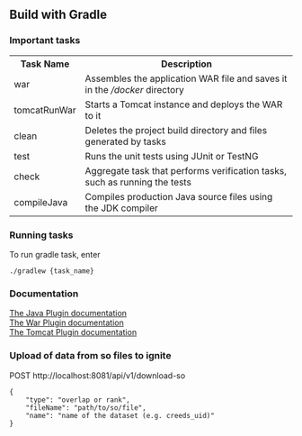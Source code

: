 ## Build with Gradle
### Important tasks

<table>
    <tr>
        <th>Task Name</th>
        <th>Description</th>
    </tr>
    <tr>
        <td>war</td>
        <td>Assembles the application WAR file and saves it in the <i>/docker</i> directory</td>
    </tr>
    <tr>
        <td>tomcatRunWar</td>
        <td>Starts a Tomcat instance and deploys the WAR to it</td>
    </tr>
    <tr>
        <td>clean</td>
        <td>Deletes the project build directory and files generated by tasks</td>
    </tr>
    <tr>
        <td>test</td>
        <td>Runs the unit tests using JUnit or TestNG</td>
    </tr>
    <tr>
        <td>check</td>
        <td>Aggregate task that performs verification tasks, such as running the tests</td>
    </tr>
    <tr>
        <td>compileJava</td>
        <td>Compiles production Java source files using the JDK compiler</td>
    </tr>
</table>

### Running tasks

To run gradle task, enter
```text
./gradlew {task_name}
```

### Documentation

<a href="https://docs.gradle.org/current/userguide/java_plugin.html">The Java Plugin documentation</a><br>
<a href="https://docs.gradle.org/current/userguide/war_plugin.html">The War Plugin documentation</a><br>
<a href="https://github.com/bmuschko/gradle-tomcat-plugin">The Tomcat Plugin documentation</a>


### Upload of data from so files to ignite

POST http://localhost:8081/api/v1/download-so

```text
{
	"type": "overlap or rank",
	"fileName": "path/to/so/file",
	"name": "name of the dataset (e.g. creeds_uid)"
}
```